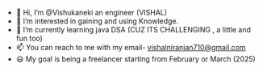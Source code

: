 - 👋 Hi, I’m @Vishukaneki an engineer (VISHAL)
- 👀 I’m interested in gaining and using Knowledge. 
- 🌱 I’m currently learning java DSA (CUZ ITS CHALLENGING , a little and fun too)
- 📫 You can reach to me with my email- vishalniranjan710@gmail.com
- 😃 My goal is being a freelancer starting from February or March (2025) 
<!---
Vishukaneki/Vishukaneki is a ✨ special ✨ repository because its `README.md` (this file) appears on your GitHub profile.
You can click the Preview link to take a look at your changes.
--->
